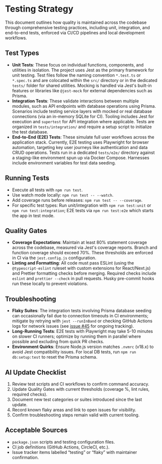 <!-- agent-update:start:testing-strategy -->
# Testing Strategy

This document outlines how quality is maintained across the codebase through comprehensive testing practices, including unit, integration, and end-to-end tests, enforced via CI/CD pipelines and local development workflows.

## Test Types
- **Unit Tests**: These focus on individual functions, components, and utilities in isolation. The project uses Jest as the primary framework for unit testing. Test files follow the naming convention `*.test.ts` or `*.spec.ts` and are colocated within the `src/` directory or in the dedicated `tests/` folder for shared utilities. Mocking is handled via Jest's built-in features or libraries like `@jest-mock` for external dependencies such as Prisma.
- **Integration Tests**: These validate interactions between multiple modules, such as API endpoints with database operations using Prisma. Scenarios include testing service layers with mocked or real database connections (via an in-memory SQLite for CI). Tooling includes Jest for execution and `supertest` for API integration where applicable. Tests are organized in `tests/integration/` and require a setup script to initialize the test database.
- **End-to-End (E2E) Tests**: These simulate full user workflows across the application stack. Currently, E2E testing uses Playwright for browser automation, targeting key user journeys like authentication and data CRUD operations. Tests run in a dedicated `tests/e2e/` directory against a staging-like environment spun up via Docker Compose. Harnesses include environment variables for test data seeding.

## Running Tests
- Execute all tests with `npm run test`.
- Use watch mode locally: `npm run test -- --watch`.
- Add coverage runs before releases: `npm run test -- --coverage`.
- For specific test types: Run unit/integration with `npm run test:unit` or `npm run test:integration`; E2E tests via `npm run test:e2e` which starts the app in test mode.

## Quality Gates
- **Coverage Expectations**: Maintain at least 80% statement coverage across the codebase, measured via Jest's coverage reports. Branch and function coverage should exceed 70%. These thresholds are enforced in CI via the `jest.config.js` configuration.
- **Linting and Formatting**: All code must pass ESLint (using the `@typescript-eslint` ruleset with custom extensions for React/Next.js) and Prettier formatting checks before merging. Required checks include `eslint` and `prettier --check` in pull requests. Husky pre-commit hooks run these locally to prevent violations.

## Troubleshooting
- **Flaky Suites**: The integration tests involving Prisma database seeding can occasionally fail due to connection timeouts in CI environments; mitigate by retrying with `jest --runInBand` or checking GitHub Actions logs for network issues (see [issue #45](https://github.com/repo/issues/45) for ongoing tracking).
- **Long-Running Tests**: E2E tests with Playwright may take 5-10 minutes on slower CI runners; optimize by running them in parallel where possible and excluding from quick PR checks.
- **Environment Quirks**: Ensure Node.js version matches `.nvmrc` (v18.x) to avoid Jest compatibility issues. For local DB tests, run `npm run db:setup:test` to reset the Prisma schema.

<!-- agent-readonly:guidance -->
## AI Update Checklist
1. Review test scripts and CI workflows to confirm command accuracy.
2. Update Quality Gates with current thresholds (coverage %, lint rules, required checks).
3. Document new test categories or suites introduced since the last update.
4. Record known flaky areas and link to open issues for visibility.
5. Confirm troubleshooting steps remain valid with current tooling.

<!-- agent-readonly:sources -->
## Acceptable Sources
- `package.json` scripts and testing configuration files.
- CI job definitions (GitHub Actions, CircleCI, etc.).
- Issue tracker items labelled “testing” or “flaky” with maintainer confirmation.

<!-- agent-update:end -->

